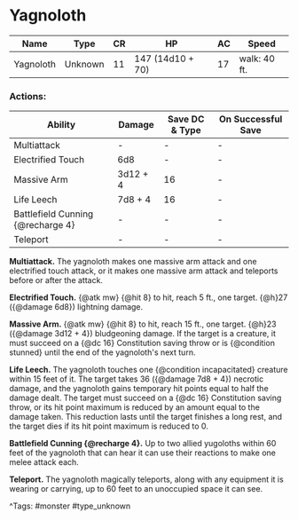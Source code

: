 # Yagnoloth

| Name | Type | CR | HP | AC | Speed |
|------|------|----|----|----|-------|
| Yagnoloth | Unknown | 11 | 147 (14d10 + 70) | 17 | walk: 40 ft. |

### Actions:

| Ability | Damage | Save DC & Type | On Successful Save |
|---------|--------|----------------|--------------------|
| Multiattack | - | - | - |
| Electrified Touch | 6d8 | - | - |
| Massive Arm | 3d12 + 4 | 16 | - |
| Life Leech | 7d8 + 4 | 16 | - |
| Battlefield Cunning {@recharge 4} | - | - | - |
| Teleport | - | - | - |


**Multiattack.** The yagnoloth makes one massive arm attack and one electrified touch attack, or it makes one massive arm attack and teleports before or after the attack.

**Electrified Touch.** {@atk mw} {@hit 8} to hit, reach 5 ft., one target. {@h}27 ({@damage 6d8}) lightning damage.

**Massive Arm.** {@atk mw} {@hit 8} to hit, reach 15 ft., one target. {@h}23 ({@damage 3d12 + 4}) bludgeoning damage. If the target is a creature, it must succeed on a {@dc 16} Constitution saving throw or is {@condition stunned} until the end of the yagnoloth's next turn.

**Life Leech.** The yagnoloth touches one {@condition incapacitated} creature within 15 feet of it. The target takes 36 ({@damage 7d8 + 4}) necrotic damage, and the yagnoloth gains temporary hit points equal to half the damage dealt. The target must succeed on a {@dc 16} Constitution saving throw, or its hit point maximum is reduced by an amount equal to the damage taken. This reduction lasts until the target finishes a long rest, and the target dies if its hit point maximum is reduced to 0.

**Battlefield Cunning {@recharge 4}.** Up to two allied yugoloths within 60 feet of the yagnoloth that can hear it can use their reactions to make one melee attack each.

**Teleport.** The yagnoloth magically teleports, along with any equipment it is wearing or carrying, up to 60 feet to an unoccupied space it can see.

^Tags: #monster #type_unknown